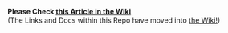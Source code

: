 **Please Check [this Article in the Wiki](../../../wiki/Send-via-HTTP-using-the-CLI-Wallet)**<br>(The Links and Docs within this Repo have moved into [the Wiki!](../../../wiki))
